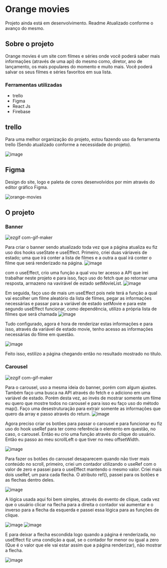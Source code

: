 # Orange movies

Projeto ainda está em desenvolvimento. Readme Atualizado conforme o avanço do mesmo.

## Sobre o projeto
Orange movies é um site com filmes e séries onde você poderá saber mais informações (através de uma api) do mesmo como, diretor, ano de lançamento, os mais populares do momento e muito mais. Você poderá salvar os seus filmes e séries favoritos em sua lista. 

### Ferramentas utilizadas
<ul>
  <li>trello</li>
  <li>Figma</li>
  <li>React Js</li>
  <li>Firebase</li>
</ul>

## trello

Para uma melhor organização do projeto, estou fazendo uso da ferramenta trello (Sendo atualizado conforme a necessidade do projeto).

![image](https://user-images.githubusercontent.com/70671093/161816464-75bf2ddf-967e-4096-9d25-c6585a5fd3b2.png)



## Figma
Design do site, logo e paleta de cores desenvolvidos por mim através do editor gráfico Figma.

![orange-movies](https://user-images.githubusercontent.com/70671093/161812275-89f355ad-37c3-4280-bd1b-184e438c8b55.gif)

## O projeto

### Banner

![ezgif com-gif-maker](https://user-images.githubusercontent.com/70671093/162218787-9fcbff61-1fa6-4dcb-8204-19d592511412.gif)

Para criar o banner sendo atualizado toda vez que a página atualiza eu fiz uso dos hooks useState e useEffect. 
 Primeiro, criei duas váriaveis de estado; uma que irá conter a lista de filmes e a outra a qual irá conter o filme que será renderizado na página.
 ![image](https://user-images.githubusercontent.com/70671093/162218407-a15cb578-c6a0-4c08-b6e8-5d23d16e463c.png)
 
 com o useEffect, crio uma função a qual vou ter acesso a API que irei trabalhar neste projeto e para isso, faço uso do fetch que ao retornar uma resposta, armazeno na vavirável de estado setMovieList.
 ![image](https://user-images.githubusercontent.com/70671093/162220612-26463c37-bbd2-4de8-8151-8595d45b2ccb.png)

Em seguida, faço uso de mais um useEffect pois nele terá a função a qual vai escolher um filme aleatório da lista de filmes, pegar as informações necessárias e passar para a variável de estado setMovie e para este segundo useEffect funcionar, como dependência, utilizo a própria lista de filmes que será chamada
![image](https://user-images.githubusercontent.com/70671093/162221573-2b66dcb4-0f30-4f66-8598-db55b1eceeb3.png)

Tudo configurado, agora é hora de renderizar estas informações e para isso, através da variável de estado movie, tenho acesso as informações necessárias do filme em questão.

![image](https://user-images.githubusercontent.com/70671093/162222121-d82e27d3-b237-4c8c-b84c-3451ee944da7.png)

Feito isso, estilizo a página chegando então no resultado mostrado no título.

### Carousel
![ezgif com-gif-maker](https://user-images.githubusercontent.com/70671093/162632070-e39ccef5-d124-4396-a396-ee9f53233d50.gif)


Para o carousel, uso a mesma ideia do banner, porém com algum ajustes. Também faço uma busca na API através do fetch e o adiciono em uma variável de estado. Porém desta vez, ao invés de mostrar somente um filme eu quero que mostre todos no carousel e para isso eu faço uso do método map(). Faço uma desestruturação para extrair somente as informações que quero da array e passo através do return.
![image](https://user-images.githubusercontent.com/70671093/162574565-6cbe6084-09c7-4e09-9d9d-88422d8d66a4.png)

Agora preciso criar os botões para passar o carousel e para funcionar eu fiz uso do hook useRef para ter como referência o elemento em questão, no caso, o carousel.
Então eu crio uma função através do clique do usuário. Então eu passo ao meu scrollLeft o que tiver no meu offsetWidth.

![image](https://user-images.githubusercontent.com/70671093/162574860-16dc1713-1e09-4562-93bb-d1e39d7cac43.png)

Para fazer os botões do carousel desaparecem quando não tiver mais conteúdo no scroll, primeiro, criei um contador utilizando o useRef com o valor de zero e passei para o useEffect mantendo o mesmo valor. Criei mais dois useRef, um para cada flecha.  O atributo ref(), passei para os botões e as flechas dentro deles.

![image](https://user-images.githubusercontent.com/70671093/162632323-3113c14e-acd1-45a5-a86d-2f547e522b8d.png)

A lógica usada aqui foi bem simples, através do evento de clique, cada vez que o usuário clicar na flecha para a direita o contador vai aumentar e o inverso para a flecha da esquerda e passei essa lógica para as funções de clique.

![image](https://user-images.githubusercontent.com/70671093/162632542-ff6c74ea-3665-44bf-9064-7276487e3b6d.png)
![image](https://user-images.githubusercontent.com/70671093/162632520-4d503780-8529-4668-a1bb-3289dc7c7ee9.png)

E para deixar a flecha escondida logo quando a página é renderizada, no useEffect fiz uma condição a qual, se o contador for menor ou igual a zero (Que é o valor que ele vai estar assim que a página renderizar), não mostrar a flecha.

![image](https://user-images.githubusercontent.com/70671093/162632706-36c4d418-3f79-4357-8c96-7428f847e4f9.png)
